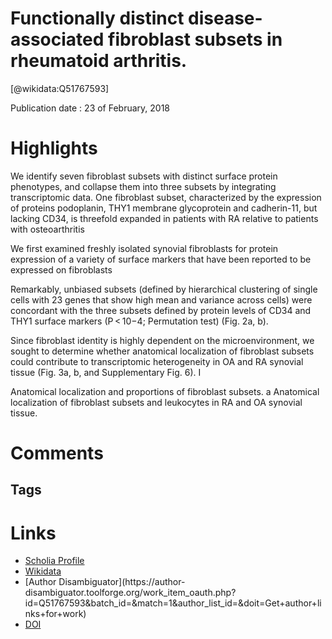 
Functionally distinct disease-associated fibroblast subsets in rheumatoid arthritis.
====================================================================================
  
  [@wikidata:Q51767593]  
  
Publication date : 23 of February, 2018  

# Highlights

We identify seven fibroblast subsets with distinct surface protein phenotypes, and collapse them into three subsets by integrating transcriptomic data. One fibroblast subset, characterized by the expression of proteins podoplanin, THY1 membrane glycoprotein and cadherin-11, but lacking CD34, is threefold expanded in patients with RA relative to patients with osteoarthritis

We first examined freshly isolated synovial fibroblasts for protein expression of a variety of surface markers that have been reported to be expressed on fibroblasts

 Remarkably, unbiased subsets (defined by hierarchical clustering of single cells with 23 genes that show high mean and variance across cells) were concordant with the three subsets defined by protein levels of CD34 and THY1 surface markers (P < 10−4; Permutation test) (Fig. 2a, b).

 Since fibroblast identity is highly dependent on the microenvironment, we sought to determine whether anatomical localization of fibroblast subsets could contribute to transcriptomic heterogeneity in OA and RA synovial tissue (Fig. 3a, b, and Supplementary Fig. 6). I
 
Anatomical localization and proportions of fibroblast subsets. a Anatomical localization of fibroblast subsets and leukocytes in RA and OA synovial tissue. 

# Comments

## Tags

# Links
  
 * [Scholia Profile](https://scholia.toolforge.org/work/Q51767593)  
 * [Wikidata](https://www.wikidata.org/wiki/Q51767593)  
 * [Author Disambiguator](https://author-
disambiguator.toolforge.org/work_item_oauth.php?id=Q51767593&batch_id=&match=1&author_list_id=&doit=Get+author+links+for+work)  
 * [DOI](https://doi.org/10.1038/S41467-018-02892-Y)  
